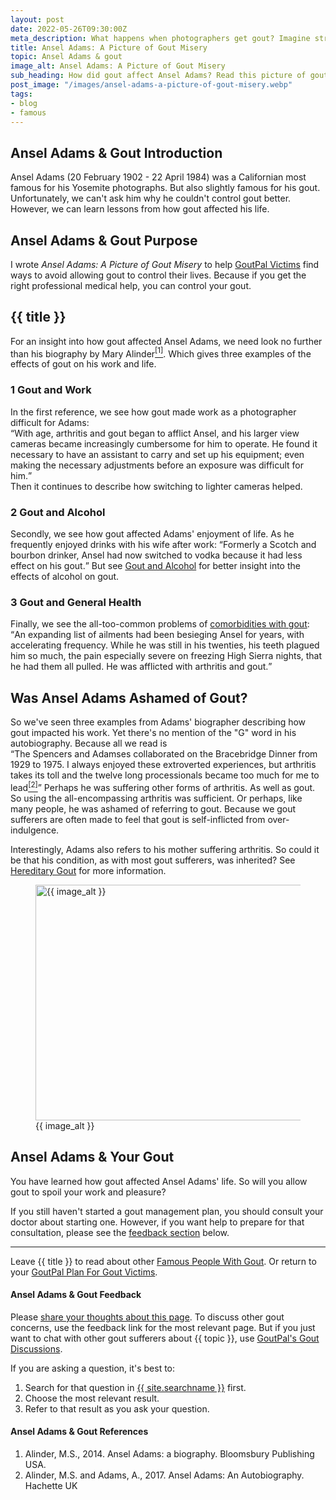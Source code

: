 ```yaml
---
layout: post
date: 2022-05-26T09:30:00Z
meta_description: What happens when photographers get gout? Imagine struggling to carry kit or click the shutter. Read how gout affected the life and work of Ansel Adams.
title: Ansel Adams: A Picture of Gout Misery
topic: Ansel Adams & gout
image_alt: Ansel Adams: A Picture of Gout Misery
sub_heading: How did gout affect Ansel Adams? Read this picture of gout misery.
post_image: "/images/ansel-adams-a-picture-of-gout-misery.webp"
tags:
- blog
- famous
---
```

<h2 id="intro">Ansel Adams & Gout Introduction</h2>
Ansel Adams (20 February 1902 - 22 April 1984) was a Californian most famous for his Yosemite photographs. But also slightly famous for his gout. Unfortunately, we can't ask him why he couldn't control gout better. However, we can learn lessons from how gout affected his life.

<h2 id="intent">Ansel Adams & Gout Purpose</h2>
I wrote <em>Ansel Adams: A Picture of Gout Misery</em> to help <a href="/9667/goutpal-plan-for-gout-victims/">GoutPal Victims</a> find ways to avoid allowing gout to control their lives. Because if you get the right professional medical help, you can control your gout.

<h2 id="adams">{{ title }}</h2>
For an insight into how gout affected Ansel Adams, we need look no further than his biography by Mary Alinder<a href="#ref1"><sup>[1]</sup></a>. Which gives three examples of the effects of gout on his work and life.

<h3 id="work">1 Gout and Work</h3>
In the first reference, we see how gout made work as a photographer difficult for Adams:<br />
<q>With age, arthritis and gout began to afflict Ansel, and his larger view cameras became increasingly cumbersome for him to operate. He found it necessary to have an assistant to carry and set up his equipment; even making the necessary adjustments before an exposure was difficult for him.</q><br />
Then it continues to describe how switching to lighter cameras helped.

<h3 id="alcohol">2 Gout and Alcohol</h3>
Secondly, we see how gout affected Adams' enjoyment of life. As he frequently enjoyed drinks with his wife after work:
<q>Formerly a Scotch and bourbon drinker, Ansel had now switched to vodka because it had less effect on his gout.</q>
But see <a href="/gout-and-alcohol/">Gout and Alcohol</a> for better insight into the effects of alcohol on gout.

<h3 id="health">3 Gout and General Health</h3>
Finally, we see the all-too-common problems of <a href="/blog/what-is-best-for-gout/#diff">comorbidities with gout</a>:
<q>An expanding list of ailments had been besieging Ansel for years, with accelerating frequency. While he was still in his twenties, his teeth plagued him so much, the pain especially severe on freezing High Sierra nights, that he had them all pulled. He was afflicted with arthritis and gout.</q>

<h2 id="shame">Was Ansel Adams Ashamed of Gout?</h2>
So we've seen three examples from Adams' biographer describing how gout impacted his work. Yet there's no mention of the "G" word in his autobiography. Because all we read is <br /><q>The Spencers and Adamses collaborated on the Bracebridge Dinner from 1929 to 1975. I always enjoyed these extroverted experiences, but arthritis takes its toll and the twelve long processionals became too much for me to lead<a href="#ref2"><sup>[2]</sup></a></q>
Perhaps he was suffering other forms of arthritis. As well as gout. So using the all-encompassing arthritis was sufficient. Or perhaps, like many people, he was ashamed of referring to gout. Because we gout sufferers are often made to feel that gout is self-inflicted from over-indulgence.

Interestingly, Adams also refers to his mother suffering arthritis. So could it be that his condition, as with most gout sufferers, was inherited? See <a href="/6809/is-your-gout-hereditary/">Hereditary Gout</a> for more information.

<figure id="image" class="inner">
<img src="{{ post_image }}" alt="{{ image_alt }}"  width="610" height="377">
  <figcaption>{{ image_alt }}</figcaption>
</figure>
<h2 id="next">Ansel Adams & Your Gout</h2>
You have learned how gout affected Ansel Adams' life. So will you allow gout to spoil your work and pleasure?

If you still haven't started a gout management plan, you should consult your doctor about starting one. However, if you want help to prepare for that consultation, please see the <a href="#feedback">feedback section</a> below.
<hr />
Leave {{ title }} to read about other <a href="/famous-people-with-gout/">Famous People With Gout</a>. Or return to your <a href="/9667/goutpal-plan-for-gout-victims/">GoutPal Plan For Gout Victims</a>.

<h4 id="feedback">Ansel Adams & Gout Feedback</h4>
Please <a href="{{ site.social_links.github }}issues/new/choose/">share your thoughts about this page</a>. To discuss other gout concerns, use the feedback link for the most relevant page. But if you just want to chat with other gout sufferers about {{ topic }}, use <a href="{{ site.social_links.github }}discussions">GoutPal's Gout Discussions</a>.

If you are asking a question, it's best to:<ol>
<li>Search for that question in <a href="{{ site.searchurl }}">{{ site.searchname }}</a> first.</li>
<li>Choose the most relevant result.</li>
<li>Refer to that result as you ask your question.</li>
</ol>

<h4 id="refs">Ansel Adams & Gout References</h4>
<ol>
	<li id="ref1">Alinder, M.S., 2014. Ansel Adams: a biography. Bloomsbury Publishing USA.</li>
	<li id="ref2">Alinder, M.S. and Adams, A., 2017. Ansel Adams: An Autobiography. Hachette UK</li>
</ol>